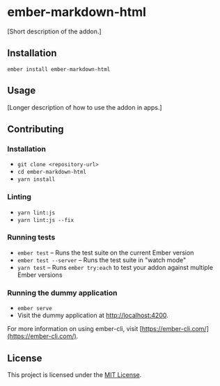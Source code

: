 ember-markdown-html
==============================================================================

[Short description of the addon.]

Installation
------------------------------------------------------------------------------

```
ember install ember-markdown-html
```


Usage
------------------------------------------------------------------------------

[Longer description of how to use the addon in apps.]


Contributing
------------------------------------------------------------------------------

### Installation

* `git clone <repository-url>`
* `cd ember-markdown-html`
* `yarn install`

### Linting

* `yarn lint:js`
* `yarn lint:js --fix`

### Running tests

* `ember test` – Runs the test suite on the current Ember version
* `ember test --server` – Runs the test suite in "watch mode"
* `yarn test` – Runs `ember try:each` to test your addon against multiple Ember versions

### Running the dummy application

* `ember serve`
* Visit the dummy application at [http://localhost:4200](http://localhost:4200).

For more information on using ember-cli, visit [https://ember-cli.com/](https://ember-cli.com/).

License
------------------------------------------------------------------------------

This project is licensed under the [MIT License](LICENSE.md).
